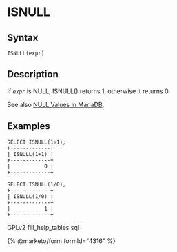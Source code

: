 
# ISNULL

## Syntax


```
ISNULL(expr)
```

## Description


If *`expr`* is NULL, ISNULL() returns 1, otherwise it returns 0.


See also [NULL Values in MariaDB](../../../data-types/null-values.md).


## Examples


```
SELECT ISNULL(1+1);
+-------------+
| ISNULL(1+1) |
+-------------+
|           0 |
+-------------+

SELECT ISNULL(1/0);
+-------------+
| ISNULL(1/0) |
+-------------+
|           1 |
+-------------+
```


GPLv2 fill_help_tables.sql


{% @marketo/form formId="4316" %}
